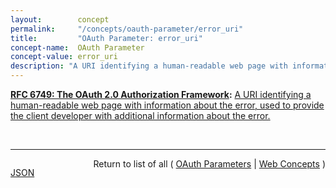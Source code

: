 ```yaml
---
layout:        concept
permalink:     "/concepts/oauth-parameter/error_uri"
title:         "OAuth Parameter: error_uri"
concept-name:  OAuth Parameter
concept-value: error_uri
description: "A URI identifying a human-readable web page with information about the error, used to provide the client developer with additional information about the error."
---
```


**[RFC 6749: The OAuth 2.0 Authorization Framework](/specs/IETF/RFC/6749 "The OAuth 2.0 authorization framework enables a third-party application to obtain limited access to an HTTP service, either on behalf of a resource owner by orchestrating an approval interaction between the resource owner and the HTTP service, or by allowing the third-party application to obtain access on its own behalf. This specification replaces and obsoletes the OAuth 1.0 protocol described in RFC 5849."):** [A URI identifying a human-readable web page with information about the error, used to provide the client developer with additional information about the error.](http://tools.ietf.org/html/rfc6749#section-4.1.2.1 "Read documentation for OAuth Parameter &#34;error_uri&#34;")

<br/>
<hr/>

<p style="float : left"><a href="./error_uri.json" title="JSON representing this particular Web Concept value">JSON</a></p>
<p style="text-align: right">Return to list of all ( <a href="../oauth-parameters">OAuth Parameters</a> | <a href="../">Web Concepts</a> )</p>
